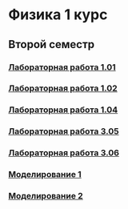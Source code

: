 # Физика 1 курс
## Второй семестр

### [Лабораторная работа 1.01](https://github.com/nikolaykochubeev/itmo_physics/tree/master/2%20semester/1.01)

### [Лабораторная работа 1.02](https://github.com/nikolaykochubeev/itmo_physics/tree/master/2%20semester/1.02)

### [Лабораторная работа 1.04](https://github.com/nikolaykochubeev/itmo_physics/tree/master/2%20semester/1.04)

### [Лабораторная работа 3.05](https://github.com/nikolaykochubeev/itmo_physics/tree/master/2%20semester/3.05)

### [Лабораторная работа 3.06](https://github.com/nikolaykochubeev/itmo_physics/tree/master/2%20semester/3.06)

### [Моделирование 1](https://github.com/nikolaykochubeev/itmo_physics/tree/master/2%20semester/%D0%9C%D0%BE%D0%B4%D0%B5%D0%BB%D0%B8%D1%80%D0%BE%D0%B2%D0%B0%D0%BD%D0%B8%D0%B5%201)

### [Моделирование 2](https://github.com/nikolaykochubeev/itmo_physics/tree/master/2%20semester/%D0%9C%D0%BE%D0%B4%D0%B5%D0%BB%D0%B8%D1%80%D0%BE%D0%B2%D0%B0%D0%BD%D0%B8%D0%B5%202)


